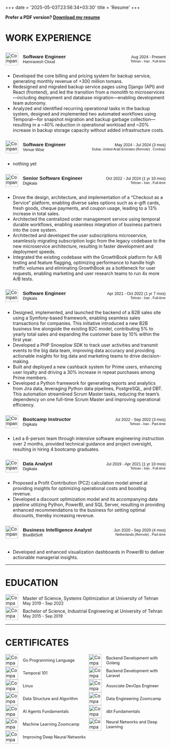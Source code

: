 +++
date = '2025-05-03T23:56:34+03:30'
title = 'Resume'
+++

**Prefer a PDF version? [Download my resume](https://github.com/shayansm2/portfolio/releases/download/resume/resume_shayanShafieeMoghadam.pdf)**

# WORK EXPERIENCE

<div class="custom-html" style="display: flex; align-items: center; justify-content: space-between; padding: 10px 0; font-family: Arial, sans-serif;">

  <div style="display: flex; align-items: center; gap: 15px;">
    <img src="https://media.licdn.com/dms/image/v2/C4D0BAQFIOmQcwTXY5g/company-logo_100_100/company-logo_100_100/0/1630513308234/hamravesh_logo?e=1752710400&v=beta&t=TITd5IY69lWY8N6JUJToOIlKRcIlTRVMNJ6znd1pQV4" alt="Company Logo" 
         style="width: 40px; height: 40px; object-fit: contain;" />
    <div style="display: flex; flex-direction: column;">
      <div style="font-weight: bold; font-size: 1.1em;">Software Engineer</div>
      <div>
        <a href="https://hamravesh.com/" target="_blank" rel="noopener noreferrer" 
         style="text-decoration: none; font-size: 0.9em;">Hamravesh Cloud</a>
      </div>
    </div>

  </div>
  <div style="text-align: right; white-space: nowrap; font-size: 0.9em;">
      Aug 2024 - Present
      <div style="font-size: 0.85em;">Tehran - Iran . Full-time</div>
  </div>
</div>

- Developed the core billing and pricing system for backup service, generating monthly revenue of +300 million tomans.
- Redesigned and migrated backup service pages using Django (API) and React (frontend), and led the transition from a monolith to microservices—including deployment and database migration—enabling development team autonomy.
- Analyzed and identified recurring operational tasks in the backup system, designed and implemented two automated workflows using Temporal—for snapshot migration and backup garbage collection—resulting in a ~40% reduction in operational workload and ~20% increase in backup storage capacity without added infrastructure costs.

<div class="custom-html" style="display: flex; align-items: center; justify-content: space-between; padding: 10px 0; font-family: Arial, sans-serif;">
  <div style="display: flex; align-items: center; gap: 15px;">
    <img src="https://media.licdn.com/dms/image/v2/D4D0BAQG7Yx-JnkeKww/company-logo_100_100/company-logo_100_100/0/1715671804727/venue_wise_logo?e=1752710400&v=beta&t=0e1FGuezZo6uUGC7MwGT4IzUGcEBCY1dojGDyDfew1E" alt="Company Logo" 
         style="width: 40px; height: 40px; object-fit: contain;" />
    <div style="display: flex; flex-direction: column;">
      <div style="font-weight: bold; font-size: 1.1em;">Software Engineer</div>
      <div>
        <a href="https://venuewise.com/" target="_blank" rel="noopener noreferrer" 
         style="text-decoration: none; font-size: 0.9em;">Venue Wise</a>
      </div>
    </div>

  </div>
  <div style="text-align: right; white-space: nowrap; font-size: 0.9em;">
      May 2024 - Jul 2024 (3 mos)
      <div style="font-size: 0.85em;">Dubai, United Arab Emirates (Remote) . Contract</div>
  </div>
</div>

- nothing yet

<div class="custom-html" style="display: flex; align-items: center; justify-content: space-between; padding: 10px 0; font-family: Arial, sans-serif;">
  <div style="display: flex; align-items: center; gap: 15px;">
    <img src="https://media.licdn.com/dms/image/v2/C4D0BAQGshHg22ds-ug/company-logo_100_100/company-logo_100_100/0/1652508506193/digikala_logo?e=1752710400&v=beta&t=E5-4IITE8O_B8whLN0NlZ5R9RJcs5h8ck4SpJWRE9-M" alt="Company Logo" 
         style="width: 40px; height: 40px; object-fit: contain;" />
    <div style="display: flex; flex-direction: column;">
      <div style="font-weight: bold; font-size: 1.1em;">Senior Software Engineer</div>
      <div>
        <a href="https://www.digikala.com/" target="_blank" rel="noopener noreferrer" 
         style="text-decoration: none; font-size: 0.9em;">Digikala</a>
      </div>
    </div>

  </div>
  <div style="text-align: right; white-space: nowrap; font-size: 0.9em;">
      Oct 2022 - Jul 2024 (1 yr 10 mos)
      <div style="font-size: 0.85em;">Tehran - Iran . Full-time</div>
  </div>
</div>

- Drove the design, architecture, and implementation of a “Checkout as a Service” platform, enabling diverse sales options such as e-gift cards, fresh goods, cheque payments, and coupon usage, leading to a 13% increase in total sales.
- Architected the centralized order management service using temporal durable workflows, enabling seamless integration of business partners into the core system.
- Architected and developed the user subscriptions microservice, seamlessly migrating subscription logic from the legacy codebase to the new microservice architecture, resulting in faster development and deployment speeds.
- Integrated the existing codebase with the GrowthBook platform for A/B testing and feature flagging, optimizing performance to handle high traffic volumes and eliminating GrowthBook as a bottleneck for user requests, enabling marketing and user research teams to run 4x more A/B tests.

<div class="custom-html" style="display: flex; align-items: center; justify-content: space-between; padding: 10px 0; font-family: Arial, sans-serif;">
  <div style="display: flex; align-items: center; gap: 15px;">
    <img src="https://media.licdn.com/dms/image/v2/C4D0BAQGshHg22ds-ug/company-logo_100_100/company-logo_100_100/0/1652508506193/digikala_logo?e=1752710400&v=beta&t=E5-4IITE8O_B8whLN0NlZ5R9RJcs5h8ck4SpJWRE9-M" alt="Company Logo" 
         style="width: 40px; height: 40px; object-fit: contain;" />
    <div style="display: flex; flex-direction: column;">
      <div style="font-weight: bold; font-size: 1.1em;">Software Engineer</div>
      <div>
        <a href="https://www.digikala.com/" target="_blank" rel="noopener noreferrer" 
         style="text-decoration: none; font-size: 0.9em;">Digikala</a>
      </div>
    </div>

  </div>
  <div style="text-align: right; white-space: nowrap; font-size: 0.9em;">
      Apr 2021 - Oct 2022 (1 yr 7 mos)
      <div style="font-size: 0.85em;">Tehran - Iran . Full-time</div>
  </div>
</div>

- Designed, implemented, and launched the backend of a B2B sales site using a Symfony-based framework, enabling seamless sales transactions for companies. This initiative introduced a new B2B business line alongside the existing B2C model, contributing 5% to yearly total sales and expanding the customer base by 10% within the first year.
- Developed a PHP Snowplow SDK to track user activities and transmit events to the big data team, improving data accuracy and providing actionable insights for big data and marketing teams to drive decision-making.
- Built and deployed a new cashback system for Prime users, enhancing user loyalty and driving a 30% increase in repeat purchases among Prime members.
- Developed a Python framework for generating reports and analytics from Jira data, leveraging Python data pipelines, PostgreSQL, and DBT. This automation streamlined Scrum Master tasks, reducing the team’s dependency on one full-time Scrum Master and improving operational efficiency.

<div class="custom-html" style="display: flex; align-items: center; justify-content: space-between; padding: 10px 0; font-family: Arial, sans-serif;">
  <div style="display: flex; align-items: center; gap: 15px;">
    <img src="https://media.licdn.com/dms/image/v2/C4D0BAQGshHg22ds-ug/company-logo_100_100/company-logo_100_100/0/1652508506193/digikala_logo?e=1752710400&v=beta&t=E5-4IITE8O_B8whLN0NlZ5R9RJcs5h8ck4SpJWRE9-M" alt="Company Logo" 
         style="width: 40px; height: 40px; object-fit: contain;" />
    <div style="display: flex; flex-direction: column;">
      <div style="font-weight: bold; font-size: 1.1em;">Bootcamp Instructor</div>
      <div>
        <a href="https://www.digikala.com/" target="_blank" rel="noopener noreferrer" 
         style="text-decoration: none; font-size: 0.9em;">Digikala</a>
      </div>
    </div>

  </div>
  <div style="text-align: right; white-space: nowrap; font-size: 0.9em;">
      Jul 2022 - Sep 2022 (3 mos)
      <div style="font-size: 0.85em;">Tehran - Iran . Part-time</div>
  </div>
</div>

- Led a 6-person team through intensive software engineering instruction over 2 months, provided technical guidance and project oversight, resulting in hiring 4 bootcamp graduates.

<div class="custom-html" style="display: flex; align-items: center; justify-content: space-between; padding: 10px 0; font-family: Arial, sans-serif;">
  <div style="display: flex; align-items: center; gap: 15px;">
    <img src="https://media.licdn.com/dms/image/v2/C4D0BAQGshHg22ds-ug/company-logo_100_100/company-logo_100_100/0/1652508506193/digikala_logo?e=1752710400&v=beta&t=E5-4IITE8O_B8whLN0NlZ5R9RJcs5h8ck4SpJWRE9-M" alt="Company Logo" 
         style="width: 40px; height: 40px; object-fit: contain;" />
    <div style="display: flex; flex-direction: column;">
      <div style="font-weight: bold; font-size: 1.1em;">Data Analyst</div>
      <div>
        <a href="https://www.digikala.com/" target="_blank" rel="noopener noreferrer" 
         style="text-decoration: none; font-size: 0.9em;">Digikala</a>
      </div>
    </div>

  </div>
  <div style="text-align: right; white-space: nowrap; font-size: 0.9em;">
      Jul 2019 - Apr 2021 (1 yr 10 mos)
      <div style="font-size: 0.85em;">Tehran - Iran . Full-time</div>
  </div>
</div>

- Proposed a Profit Contribution (PC2) calculation model aimed at providing insights for optimizing operational costs and boosting revenue.
- Developed a discount optimization model and its accompanying data pipeline utilizing Python, PowerBI, and SQL Server, resulting in providing enhanced recommendations to the business for setting optimal discounts, thereby increasing revenue.

<div class="custom-html" style="display: flex; align-items: center; justify-content: space-between; padding: 10px 0; font-family: Arial, sans-serif;">
  <div style="display: flex; align-items: center; gap: 15px;">
    <img src="https://media.licdn.com/dms/image/v2/C560BAQFaRNyDG5O8Cg/company-logo_100_100/company-logo_100_100/0/1630625333751/bluebitsoft_logo?e=1752710400&v=beta&t=q2sva6ksAVz0mMULXkfSmr4TUYRX9sLIUEjzoxfWh5Y" alt="Company Logo" 
         style="width: 40px; height: 40px; object-fit: contain;" />
    <div style="display: flex; flex-direction: column;">
      <div style="font-weight: bold; font-size: 1.1em;">Business Intelligence Analyst</div>
      <div>
        <a href="https://bluebitsoft.codes/" target="_blank" rel="noopener noreferrer" 
         style="text-decoration: none; font-size: 0.9em;">BlueBitSoft</a>
      </div>
    </div>

  </div>
  <div style="text-align: right; white-space: nowrap; font-size: 0.9em;">
      Jun 2020 - Sep 2020 (4 mos)
      <div style="font-size: 0.85em;">Netherlands (Remote) . Part-time</div>
  </div>
</div>

###

- Developed and enhanced visualization dashboards in PowerBI to deliver actionable managerial insights.

---

# EDUCATION

<div style="display: flex; align-items: center; gap: 15px;">
<img src="https://media.licdn.com/dms/image/v2/C4E0BAQE-NIX4SUSCOg/company-logo_100_100/company-logo_100_100/0/1631311354545?e=1752710400&v=beta&t=CPnmlJ32-UkdUmbnEod4_JdGQhTBp8JrgPxT0FD-Ghk" alt="Company Logo" 
        style="width: 40px; height: 40px; object-fit: contain;" />
<div style="display: flex; flex-direction: column;">
    <div style="font-weight: font-size: 1.1em;">Master of Science, Systems Optimization at University of Tehran</div>
    <div>
<div style="white-space: nowrap; font-size: 0.9em;">May 2019 - Sep 2022</div>
    </div>
</div>
</div>

<div style="display: flex; align-items: center; gap: 15px;">
<img src="https://media.licdn.com/dms/image/v2/C4E0BAQE-NIX4SUSCOg/company-logo_100_100/company-logo_100_100/0/1631311354545?e=1752710400&v=beta&t=CPnmlJ32-UkdUmbnEod4_JdGQhTBp8JrgPxT0FD-Ghk" alt="Company Logo" 
        style="width: 40px; height: 40px; object-fit: contain;" />
<div style="display: flex; flex-direction: column;">
    <div style="font-weight: font-size: 1.1em;">Bachelor of Science, Industrial Engineering at University of Tehran</div>
    <div>
<div style="white-space: nowrap; font-size: 0.9em;">May 2015 - Sep 2019</div>
    </div>
</div>
</div>

---

# CERTIFICATES

<div style="display: flex; gap: 20px;">
  <div style="flex: 1; display: flex; align-items: center; gap: 15px;">
    <img src="https://media.licdn.com/dms/image/v2/C4D0BAQGexnfBxeEG-g/company-logo_100_100/company-logo_100_100/0/1630530042036/coursera_logo?e=1752710400&v=beta&t=ngZYW0RXzsHSP5HhPC5u4ViCa8frSoWw1cqSJv5BuHs" alt="Company Logo" 
         style="width: 40px; height: 40px; object-fit: contain;" />
    <div style="display: flex; flex-direction: column;">
      <a href="https://www.coursera.org/account/accomplishments/verify/NYR3QBYLTVUW?utm_campaign=sharing_cta&utm_content=cert_image&utm_medium=certificate&utm_product=course&utm_source=android" target="_blank" rel="noopener noreferrer" 
         style="text-decoration: none; font-size: 0.9em;">Go Programming Language</a>
    </div>
  </div>
   <div style="flex: 1; display: flex; align-items: center; gap: 15px;">
    <img src="https://media.licdn.com/dms/image/v2/C4D0BAQGOojMZGgd04Q/company-logo_100_100/company-logo_100_100/0/1637478816527/quera_logo?e=1752710400&v=beta&t=Od-yLvOcn74i7kFtnF9nxDx0RE_EasU9pQca-ov-5_k" alt="Company Logo" 
         style="width: 40px; height: 40px; object-fit: contain;" />
    <div style="display: flex; flex-direction: column;">
      <a href="https://quera.org/media/public/quera_certificate/308b9b83401844eebc5f5f979530c851.jpg" target="_blank" rel="noopener noreferrer" 
         style="text-decoration: none; font-size: 0.9em;">Backend Development with Golang</a>
    </div>
  </div>
</div>

<div style="display: flex; gap: 20px;">
<div style="flex: 1; display: flex; align-items: center; gap: 15px;">
    <img src="https://media.licdn.com/dms/image/v2/D560BAQG2k4od1BnFYw/company-logo_100_100/company-logo_100_100/0/1719946312124/temporal_technologies_logo?e=1752710400&v=beta&t=WIGHAhiBU69Wpqc8iQeT-6wepJnCYFP8EoDUcLZlFXQ" alt="Company Logo" 
         style="width: 40px; height: 40px; object-fit: contain;" />
    <div style="display: flex; flex-direction: column;">
      <a href="https://ibb.co/JyL4jMG" target="_blank" rel="noopener noreferrer" 
         style="text-decoration: none; font-size: 0.9em;">Temporal 101</a>
    </div>
  </div>  
    <div style="flex: 1; display: flex; align-items: center; gap: 15px;">
    <img src="https://media.licdn.com/dms/image/v2/C4D0BAQGOojMZGgd04Q/company-logo_100_100/company-logo_100_100/0/1637478816527/quera_logo?e=1752710400&v=beta&t=Od-yLvOcn74i7kFtnF9nxDx0RE_EasU9pQca-ov-5_k" alt="Company Logo" 
         style="width: 40px; height: 40px; object-fit: contain;" />
    <div style="display: flex; flex-direction: column;">
      <a href="https://quera.org/media/public/quera_certificate/6c2700964b7e4b6dbb280b328fa5a4f1.jpg" target="_blank" rel="noopener noreferrer" 
         style="text-decoration: none; font-size: 0.9em;">Backend Development with Laravel</a>
    </div>
  </div>
</div>

<div style="display: flex; gap: 20px;">
  <div style="flex: 1; display: flex; align-items: center; gap: 15px;">
    <img src="https://media.licdn.com/dms/image/v2/C4D0BAQGOojMZGgd04Q/company-logo_100_100/company-logo_100_100/0/1637478816527/quera_logo?e=1752710400&v=beta&t=Od-yLvOcn74i7kFtnF9nxDx0RE_EasU9pQca-ov-5_k" alt="Company Logo" 
         style="width: 40px; height: 40px; object-fit: contain;" />
    <div style="display: flex; flex-direction: column;">
      <a href="https://quera.org/media/public/quera_certificate/057908bf78d341e5a6c31d3cf2d2687f.jpg" target="_blank" rel="noopener noreferrer" 
         style="text-decoration: none; font-size: 0.9em;">Linux</a>
    </div>
  </div>
  <div style="flex: 1; display: flex; align-items: center; gap: 15px;">
    <img src="https://media.licdn.com/dms/image/v2/D4E0BAQH5aAQ1JS53KA/company-logo_100_100/company-logo_100_100/0/1714461206742?e=1753315200&v=beta&t=Voi6CuCwsqS0oAf-8as7LXk_TgpSoFUg79O2bp0xAaA" alt="Company Logo" 
         style="width: 40px; height: 40px; object-fit: contain;" />
    <div style="display: flex; flex-direction: column;">
      <a href="https://academy.arvancloud.ir/certificate/12721AC71-34F6884-33F89A2/" target="_blank" rel="noopener noreferrer" 
         style="text-decoration: none; font-size: 0.9em;">Associate DevOps Engineer</a>
    </div>
  </div>
</div>

<div style="display: flex; gap: 20px;">
    <div style="flex: 1; display: flex; align-items: center; gap: 15px;">
    <img src="https://media.licdn.com/dms/image/v2/C4D0BAQGOojMZGgd04Q/company-logo_100_100/company-logo_100_100/0/1637478816527/quera_logo?e=1752710400&v=beta&t=Od-yLvOcn74i7kFtnF9nxDx0RE_EasU9pQca-ov-5_k" alt="Company Logo" 
         style="width: 40px; height: 40px; object-fit: contain;" />
    <div style="display: flex; flex-direction: column;">
      <a href="https://quera.org/media/public/quera_certificate/f8df1a6cae9941449b2d6c0f206ff8bb.jpg" target="_blank" rel="noopener noreferrer" 
         style="text-decoration: none; font-size: 0.9em;">Data Structure and Algorithm</a>
    </div>
  </div>
  <div style="flex: 1; display: flex; align-items: center; gap: 15px;">
    <img src="https://media.licdn.com/dms/image/v2/C4D0BAQFY84TXDGjQTA/company-logo_100_100/company-logo_100_100/0/1640896517353/datatalks_club_logo?e=1752710400&v=beta&t=b9hWqMA8t1hrbD7bDe9jqlNvRVxLIxOTSeuvTQKjo9M" alt="Company Logo" 
         style="width: 40px; height: 40px; object-fit: contain;" />
    <div style="display: flex; flex-direction: column;">
      <a href="https://certificate.datatalks.club/dezoomcamp/2024/3481f400d17ea5bdcaed692c4709d6b657a588e2.pdf" target="_blank" rel="noopener noreferrer" 
         style="text-decoration: none; font-size: 0.9em;">Data Engineering Zoomcamp</a>
    </div>
  </div>
</div>

<div style="display: flex; gap: 20px;">
  <div style="flex: 1; display: flex; align-items: center; gap: 15px;">
    <img src="https://media.licdn.com/dms/image/v2/C4D0BAQFzIxlpQ0lAdA/company-logo_100_100/company-logo_100_100/0/1630556211624/huggingface_logo?e=1752710400&v=beta&t=06QTNa6Jky4dVykFXQ_bN3jD7baKGpSrXCkams_lUik" alt="Company Logo" 
         style="width: 40px; height: 40px; object-fit: contain;" />
    <div style="display: flex; flex-direction: column;">
      <a href="https://huggingface.co/datasets/agents-course/certificates/resolve/main/certificates/Shyone/2025-03-04.png" target="_blank" rel="noopener noreferrer" 
         style="text-decoration: none; font-size: 0.9em;">AI Agents Fundamentals</a>
    </div>
  </div>
    <div style="flex: 1; display: flex; align-items: center; gap: 15px;">
    <img src="https://media.licdn.com/dms/image/v2/C560BAQGYxjMn8Ejunw/company-logo_100_100/company-logo_100_100/0/1630649588321/fishtown_analytics_logo?e=1752710400&v=beta&t=e2IWfQJo-oRvuxzdtusRWU_NBE5zCXmpxiQvr2vJiSk" alt="Company Logo" 
         style="width: 40px; height: 40px; object-fit: contain;" />
    <div style="display: flex; flex-direction: column;">
      <a href="https://www.credential.net/c7417459-3a44-41cc-8121-a9526598d224#gs.4osv01" target="_blank" rel="noopener noreferrer" 
         style="text-decoration: none; font-size: 0.9em;">dbt Fundamentals</a>
    </div>
  </div>
</div>

<div style="display: flex; gap: 20px;">
  <div style="flex: 1; display: flex; align-items: center; gap: 15px;">
    <img src="https://media.licdn.com/dms/image/v2/C4D0BAQFY84TXDGjQTA/company-logo_100_100/company-logo_100_100/0/1640896517353/datatalks_club_logo?e=1752710400&v=beta&t=b9hWqMA8t1hrbD7bDe9jqlNvRVxLIxOTSeuvTQKjo9M" alt="Company Logo" 
         style="width: 40px; height: 40px; object-fit: contain;" />
    <div style="display: flex; flex-direction: column;">
      <a href="https://certificate.datatalks.club/ml-zoomcamp/2023/3481f400d17ea5bdcaed692c4709d6b657a588e2.pdf" target="_blank" rel="noopener noreferrer" 
         style="text-decoration: none; font-size: 0.9em;">Machine Learning Zoomcamp</a>
    </div>
  </div>
  <div style="flex: 1; display: flex; align-items: center; gap: 15px;">
    <img src="https://media.licdn.com/dms/image/v2/C4D0BAQGexnfBxeEG-g/company-logo_100_100/company-logo_100_100/0/1630530042036/coursera_logo?e=1752710400&v=beta&t=ngZYW0RXzsHSP5HhPC5u4ViCa8frSoWw1cqSJv5BuHs" alt="Company Logo" 
         style="width: 40px; height: 40px; object-fit: contain;" />
    <div style="display: flex; flex-direction: column;">
      <a href="https://www.coursera.org/account/accomplishments/verify/4VJK5VNUJFKS?utm_source=link&utm_medium=certificate&utm_content=cert_image&utm_campaign=sharing_cta&utm_product=course" target="_blank" rel="noopener noreferrer" 
         style="text-decoration: none; font-size: 0.9em;">Neural Networks and Deep Learning</a>
    </div>
  </div>
</div>

<div style="display: flex; gap: 20px;">
    <div style="flex: 1; display: flex; align-items: center; gap: 15px;">
    <img src="https://media.licdn.com/dms/image/v2/C4D0BAQGexnfBxeEG-g/company-logo_100_100/company-logo_100_100/0/1630530042036/coursera_logo?e=1752710400&v=beta&t=ngZYW0RXzsHSP5HhPC5u4ViCa8frSoWw1cqSJv5BuHs" alt="Company Logo" 
         style="width: 40px; height: 40px; object-fit: contain;" />
    <div style="display: flex; flex-direction: column;">
      <a href="https://www.coursera.org/account/accomplishments/verify/BB5PV5BQUS68?utm_source=link&utm_medium=certificate&utm_content=cert_image&utm_campaign=sharing_cta&utm_product=course" target="_blank" rel="noopener noreferrer" 
         style="text-decoration: none; font-size: 0.9em;">Improving Deep Neural Networks</a>
    </div>
  </div>
</div>
